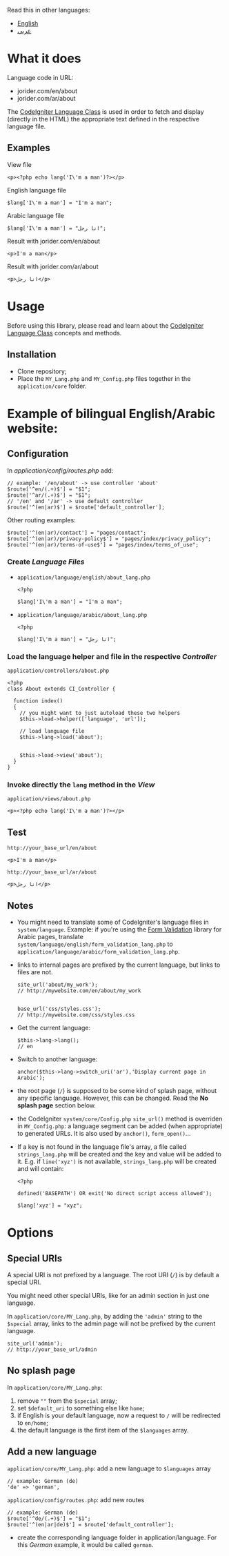 Read this in other languages:
- [English](README.md)
- [عربى](README.ar.md)

# What it does

Language code in URL:

- jorider.com/en/about
- jorider.com/ar/about

The [CodeIgniter Language Class][1] is used in order to fetch and display (directly in the HTML) the appropriate text defined in the respective language file.

## Examples

View file

    <p><?php echo lang('I\'m a man')?></p>
English language file

    $lang['I\'m a man'] = "I'm a man";
Arabic language file

    $lang['I\'m a man'] = "انا رجل";
Result with jorider.com/en/about

    <p>I'm a man</p>
Result with jorider.com/ar/about

    <p>انا رجل</p>

# Usage

Before using this library, please read and learn about the [CodeIgniter Language Class][1] concepts and methods.

## Installation

- Clone repository;
- Place the `MY_Lang.php` and `MY_Config.php` files together in the `application/core` folder.

# Example of bilingual English/Arabic website:

## Configuration

In _application/config/routes.php_ add:

    // example: '/en/about' -> use controller 'about'
    $route['^en/(.+)$'] = "$1";
    $route['^ar/(.+)$'] = "$1";
    // '/en' and '/ar' -> use default controller
    $route['^(en|ar)$'] = $route['default_controller'];
    
Other routing examples:

    $route['^(en|ar)/contact'] = "pages/contact";
    $route['^(en|ar)/privacy-policy$'] = "pages/index/privacy_policy";
    $route['^(en|ar)/terms-of-use$'] = "pages/index/terms_of_use";

### Create _Language Files_

- `application/language/english/about_lang.php`

      <?php

      $lang['I\'m a man'] = "I'm a man";

- `application/language/arabic/about_lang.php`

      <?php

      $lang['I\'m a man'] = "انا رجل";

### Load the language helper and file in the respective _Controller_

`application/controllers/about.php`

    <?php
    class About extends CI_Controller {

      function index()
      {
        // you might want to just autoload these two helpers
        $this->load->helper(['language', 'url']);

        // load language file
        $this->lang->load('about');


        $this->load->view('about');
      }
    }

### Invoke directly the `lang` method in the _View_

`application/views/about.php`

    <p><?php echo lang('I\'m a man')?></p>

## Test

`http://your_base_url/en/about`

    <p>I'm a man</p>

`http://your_base_url/ar/about`

    <p>انا رجل</p>

## Notes

- You might need to translate some of CodeIgniter's language files in `system/language`. Example: if you're using the [Form Validation][2] library for Arabic pages, translate `system/language/english/form_validation_lang.php` to `application/language/arabic/form_validation_lang.php`.

- links to internal pages are prefixed by the current language, but links to files are not.

      site_url('about/my_work');
      // http://mywebsite.com/en/about/my_work


      base_url('css/styles.css');
      // http://mywebsite.com/css/styles.css

- Get the current language:

      $this->lang->lang();
      // en

- Switch to another language:

      anchor($this->lang->switch_uri('ar'),'Display current page in Arabic');

- the root page (`/`) is supposed to be some kind of splash page, without any specific language. However, this can be changed. Read the **No splash page** section below.

- the CodeIgniter `system/core/Config.php` `site_url()` method is overriden in `MY_Config.php`: a language segment can be added (when appropriate) to generated URLs. It is also used by `anchor()`, `form_open()`...

- If a key is not found in the language file's array, a file called `strings_lang.php` will be created and the key and value will be added to it. E.g. if `line('xyz')` is not available, `strings_lang.php` will be created and will contain:

      <?php

      defined('BASEPATH') OR exit('No direct script access allowed');

      $lang['xyz'] = "xyz";


# Options

## Special URIs

A special URI is not prefixed by a language. The root URI (`/`) is by default a special URI.

You might need other special URIs, like for an admin section in just one language.

In `application/core/MY_Lang.php`, by adding the `'admin'` string to the `$special` array, links to the admin page will not be prefixed by the current language.

    site_url('admin');
    // http://your_base_url/admin

## No splash page

In `application/core/MY_Lang.php`:

1. remove `""` from the `$special` array;
2. set `$default_uri` to something else like `home`;
3. if English is your default language, now a request to `/` will be redirected to `en/home`;
4. the default language is the first item of the `$languages` array.

## Add a new language

`application/core/MY_Lang.php`: add a new language to `$languages` array

    // example: German (de)
    'de' => 'german',

`application/config/routes.php`: add new routes

    // example: German (de)
    $route['^de/(.+)$'] = "$1";
    $route['^(en|ar|de)$'] = $route['default_controller'];

- create the corresponding language folder in application/language. For this _German_ example, it would be called `german`.


[1]: https://codeigniter.com/user_guide/libraries/language.html
[2]: https://codeigniter.com/user_guide/libraries/form_validation.html
